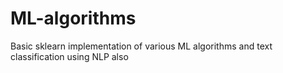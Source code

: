 # ML-algorithms

Basic sklearn implementation of various ML algorithms and text classification using NLP also 
